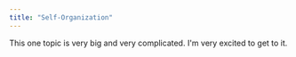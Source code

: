 ```yaml
---
title: "Self-Organization"
---
```

This one topic is very big and very complicated. I'm very excited to get to it.